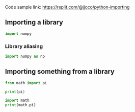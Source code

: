 Code sample link: <https://replit.com/@jjoco/python-importing>

## Importing a library
```python
import numpy
```

### Library aliasing
```python
import numpy as np
```
## Importing something from a library
```python
from math import pi

print(pi)
```
```python
import math
print(math.pi)
```
